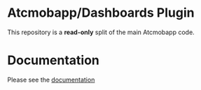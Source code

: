 # Atcmobapp/Dashboards Plugin

This repository is a **read-only** split of the main Atcmobapp code.

# Documentation

Please see the [documentation](http://docs.metroeconomics.com/3.0)
